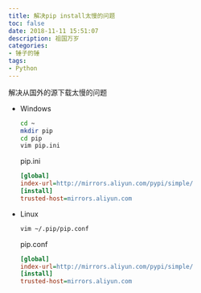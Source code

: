 ```yaml
---
title: 解决pip install太慢的问题
toc: false
date: 2018-11-11 15:51:07
description: 祖国万岁
categories:
- 锤子的锤
tags:
- Python
---
```

解决从国外的源下载太慢的问题

- Windows

  ```bash
  cd ~
  mkdir pip
  cd pip
  vim pip.ini
  ```

  pip.ini

  ```ini
  [global]
  index-url=http://mirrors.aliyun.com/pypi/simple/
  [install]
  trusted-host=mirrors.aliyun.com
  ```

  

- Linux

  ```bash
  vim ~/.pip/pip.conf
  ```

  pip.conf

  ```ini
  [global]
  index-url=http://mirrors.aliyun.com/pypi/simple/
  [install]
  trusted-host=mirrors.aliyun.com
  ```

  

